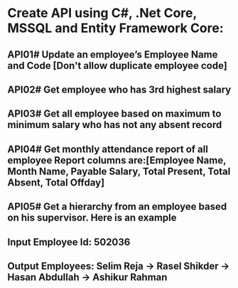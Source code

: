 # Create API using C#, .Net Core, MSSQL and Entity Framework Core:
## API01# Update an employee’s Employee Name and Code [Don't allow duplicate employee code]
## API02# Get employee who has 3rd highest salary
## API03# Get all employee based on maximum to minimum salary who has not any absent record
## API04# Get monthly attendance report of all employee Report columns are:[Employee Name, Month Name, Payable Salary, Total Present, Total Absent, Total Offday]
## API05# Get a hierarchy from an employee based on his supervisor. Here is an example
## Input Employee Id: 502036
## Output Employees: Selim Reja -> Rasel Shikder -> Hasan Abdullah -> Ashikur Rahman
